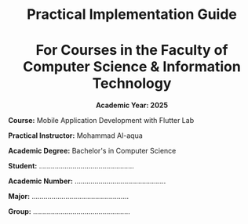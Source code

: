 <h1 style="text-align: center;">Practical Implementation Guide</h1>
<h1 style="text-align: center;">For Courses in the Faculty of Computer Science & Information Technology</h1>

<p style="text-align: center; font-weight: bold;">Academic Year: 2025</p>

**Course:** Mobile Application Development with Flutter Lab

**Practical Instructor:** Mohammad Al-aqua

**Academic Degree:** Bachelor's in Computer Science

**Student:** ................................................

**Academic Number:** ..............................................

**Major:** .................................................

**Group:** .................................................
